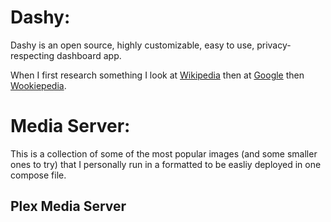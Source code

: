 # Dashy: #

Dashy is an open source, highly customizable, easy to use, privacy-respecting dashboard app. 

When I first research something I look at [Wikipedia][1] then at [Google][2] then [Wookiepedia][3].

[1]: https://wikipedia.org            "Wikipedia"
[2]: https://google.com               "Google"
[3]: https://starwars.fandom.com      "Wookiepedia"



# Media Server: #

This is a collection of some of the most popular images (and some smaller ones to try) that I personally run in a formatted to be easliy deployed in one compose file.

## Plex Media Server ##
